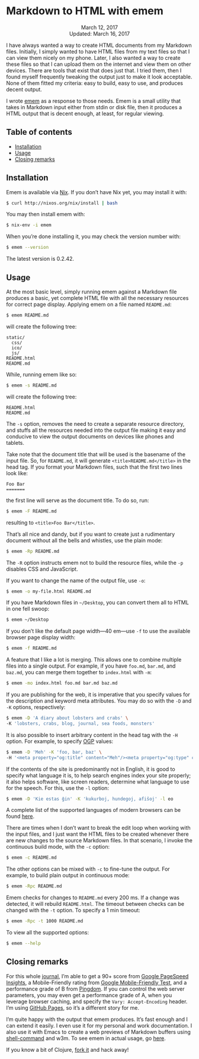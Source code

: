 Markdown to HTML with emem
==========================

<center>March 12, 2017</center>
<center>Updated: March 16, 2017</center>

I have always wanted a way to create HTML documents from my Markdown files. Initially, I simply
wanted to have HTML files from my text files so that I can view them nicely on my phone. Later, I
also wanted a way to create these files so that I can upload them on the internet and view them on
other devices. There are tools that exist that does just that. I tried them, then I found myself
frequently tweaking the output just to make it look acceptable. None of them fitted my criteria:
easy to build, easy to use, and produces decent output.

I wrote [emem](https://github.com/ebzzry/emem) as a response to those needs. Emem is a small utility
that takes in Markdown input either from stdin or disk file, then it produces a HTML output that is
decent enough, at least, for regular viewing.


## Table of contents <a name="toc"></a>

- [Installation](#installation)
- [Usage](#usage)
- [Closing remarks](#closing)

## Installation <a name="installation"></a>

Emem is available via [Nix](https://nixos.org/nix/). If you don’t have Nix yet, you may install it
with:

```bash
$ curl http://nixos.org/nix/install | bash
```

You may then install emem with:

```bash
$ nix-env -i emem
```

When you’re done installing it, you may check the version number with:

```bash
$ emem --version
```

The latest version is 0.2.42.


Usage <a name="usage"></a>
-----

At the most basic level, simply running emem against a Markdown file produces a basic, yet complete
HTML file with all the necessary resources for correct page display. Applying emem on a file named
`README.md`:

```bash
$ emem README.md
```

will create the following tree:

```
static/
  css/
  ico/
  js/
README.html
README.md
```

While, running emem like so:

```bash
$ emem -s README.md
```

will create the following tree:

```
README.html
README.md
```

The `-s` option, removes the need to create a separate resource directory, and
stuffs all the resources needed into the output file making it easy and conducive to view the output
documents on devices like phones and tablets.

Take note that the document title that will be used is the basename of the input file. So, for
`README.md`, it will generate `<title>README.md</title>` in the head tag. If you format your Markdown
files, such that the first two lines look like:

```
Foo Bar
=======
```

the first line will serve as the document title. To do so, run:

```bash
$ emem -F README.md
```

resulting to `<title>Foo Bar</title>`.

That’s all nice and dandy, but if you want to create just a rudimentary document without all the
bells and whistles, use the plain mode:

```bash
$ emem -Rp README.md
```

The `-R` option instructs emem not to build the resource files, while the `-p`
disables CSS and JavaScript.

If you want to change the name of the output file, use `-o`:

```bash
$ emem -o my-file.html README.md
```

If you have Markdown files in `~/Desktop`, you can convert them all to HTML in one fell swoop:

```bash
$ emem ~/Desktop
```

If you don’t like the default page width—40 em—use `-f` to use the available browser
page display width:

```bash
$ emem -f README.md
```

A feature that I like a lot is merging. This allows one to combine multiple files into a
single output. For example, if you have `foo.md`, `bar.md`, and `baz.md`, you can merge them
together to `index.html` with `-m`:

```bash
$ emem -mo index.html foo.md bar.md baz.md
```

If you are publishing for the web, it is imperative that you specify values for the description and
keyword meta attributes. You may do so with the `-D` and `-K` options,
respectively:

```bash
$ emem -D 'A diary about lobsters and crabs' \
-K 'lobsters, crabs, blog, journal, sea foods, monsters'
```

It is also possible to insert arbitrary content in the head tag with the `-H` option. For example,
to specify [OGP](http://ogp.me/) values:

```bash
$ emem -D 'Meh' -K 'foo, bar, baz' \
-H '<meta property="og:title" content="Meh"/><meta property="og:type" content="article"/>'
```

If the contents of the site is predominantly not in English, it is good to specify what language it
is, to help search engines index your site properly; it also helps software, like screen readers,
determine what language to use for the speech. For this, use the `-l` option:

```bash
$ emem -D 'Kie estas ĝin' -K 'kukurboj, hundegoj, afiŝoj' -l eo
```

A complete list of the supported languages of modern browsers can be
found [here](https://www.w3schools.com/tags/ref_language_codes.asp).

There are times when I don’t want to break the edit loop when working with the input files, and I
just want the HTML files to be created whenever there are new changes to the source Markdown
files. In that scenario, I invoke the continuous build mode, with the `-c` option:

```bash
$ emem -c README.md
```

The other options can be mixed with `-c` to fine-tune the output. For example, to build plain output
in continuous mode:

```bash
$ emem -Rpc README.md
```

Emem checks for changes to `README.md` every 200 ms. If a change was detected, it will rebuild
`README.html`. The timeout between checks can be changed with the `-t` option. To specify
a 1 min timeout:

```bash
$ emem -Rpc -t 1000 README.md
```

To view all the supported options:

```bash
$ emem --help
```


## Closing remarks <a name="closing"></a>

For this whole [journal](http://ebzzry.io), I’m able to get a 90+ score
from [Google PageSpeed Insights](https://developers.google.com/speed/pagespeed/insights/), a
Mobile-Friendly rating
from [Google Mobile-Friendly Test](https://search.google.com/search-console/mobile-friendly), and a
performance grade of B from [Pingdom](https://tools.pingdom.com/). If you can control the web server
parameters, you may even get a performance grade of A, when you leverage browser caching, and
specify the `Vary: Accept-Encoding` header. I’m using [GitHub Pages](https://pages.github.io), so
it’s a different story for me.

I’m quite happy with the output that emem produces. It’s fast enough and I can extend it easily. I
even use it for my personal and work documentation. I also use it with Emacs to create a web
previews of Markdown buffers using [shell-command](https://www.gnu.org/software/emacs/manual/html_node/elisp/Synchronous-Processes.html) and w3m. To see emem in actual usage, go [here](https://github.com/ebzzry/ebzzry.github.io/blob/master/Makefile).


If you know a bit of Clojure, [fork it](http://github.com/ebzzry/emem/) and hack away!
